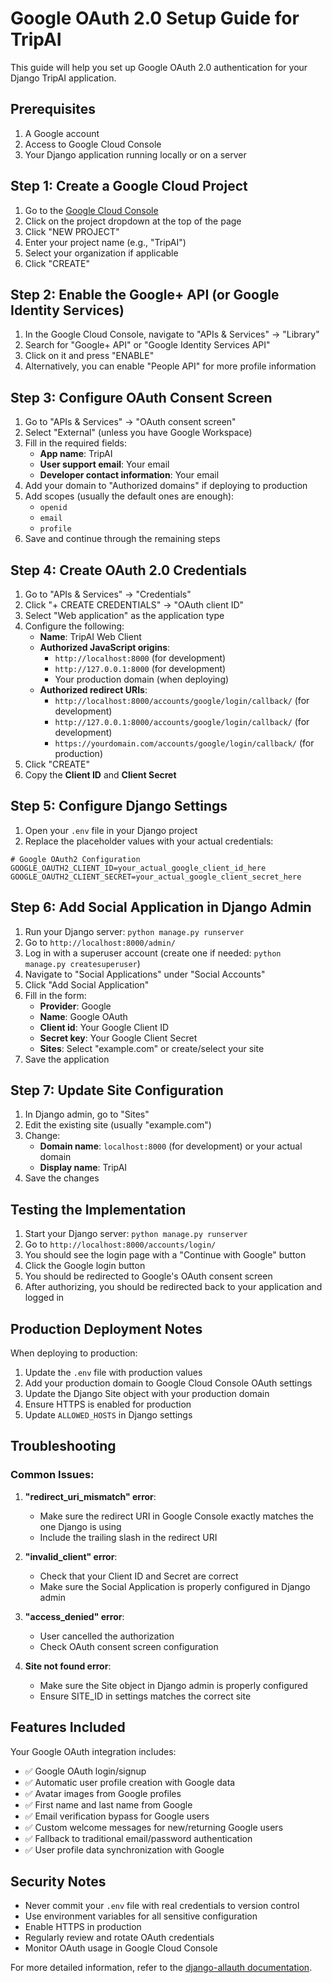 # Google OAuth 2.0 Setup Guide for TripAI

This guide will help you set up Google OAuth 2.0 authentication for your Django TripAI application.

## Prerequisites

1. A Google account
2. Access to Google Cloud Console
3. Your Django application running locally or on a server

## Step 1: Create a Google Cloud Project

1. Go to the [Google Cloud Console](https://console.cloud.google.com/)
2. Click on the project dropdown at the top of the page
3. Click "NEW PROJECT"
4. Enter your project name (e.g., "TripAI")
5. Select your organization if applicable
6. Click "CREATE"

## Step 2: Enable the Google+ API (or Google Identity Services)

1. In the Google Cloud Console, navigate to "APIs & Services" → "Library"
2. Search for "Google+ API" or "Google Identity Services API"
3. Click on it and press "ENABLE"
4. Alternatively, you can enable "People API" for more profile information

## Step 3: Configure OAuth Consent Screen

1. Go to "APIs & Services" → "OAuth consent screen"
2. Select "External" (unless you have Google Workspace)
3. Fill in the required fields:
   - **App name**: TripAI
   - **User support email**: Your email
   - **Developer contact information**: Your email
4. Add your domain to "Authorized domains" if deploying to production
5. Add scopes (usually the default ones are enough):
   - `openid`
   - `email` 
   - `profile`
6. Save and continue through the remaining steps

## Step 4: Create OAuth 2.0 Credentials

1. Go to "APIs & Services" → "Credentials"
2. Click "+ CREATE CREDENTIALS" → "OAuth client ID"
3. Select "Web application" as the application type
4. Configure the following:
   - **Name**: TripAI Web Client
   - **Authorized JavaScript origins**: 
     - `http://localhost:8000` (for development)
     - `http://127.0.0.1:8000` (for development)
     - Your production domain (when deploying)
   - **Authorized redirect URIs**:
     - `http://localhost:8000/accounts/google/login/callback/` (for development)
     - `http://127.0.0.1:8000/accounts/google/login/callback/` (for development)
     - `https://yourdomain.com/accounts/google/login/callback/` (for production)
5. Click "CREATE"
6. Copy the **Client ID** and **Client Secret**

## Step 5: Configure Django Settings

1. Open your `.env` file in your Django project
2. Replace the placeholder values with your actual credentials:

```env
# Google OAuth2 Configuration
GOOGLE_OAUTH2_CLIENT_ID=your_actual_google_client_id_here
GOOGLE_OAUTH2_CLIENT_SECRET=your_actual_google_client_secret_here
```

## Step 6: Add Social Application in Django Admin

1. Run your Django server: `python manage.py runserver`
2. Go to `http://localhost:8000/admin/`
3. Log in with a superuser account (create one if needed: `python manage.py createsuperuser`)
4. Navigate to "Social Applications" under "Social Accounts"
5. Click "Add Social Application"
6. Fill in the form:
   - **Provider**: Google
   - **Name**: Google OAuth
   - **Client id**: Your Google Client ID
   - **Secret key**: Your Google Client Secret
   - **Sites**: Select "example.com" or create/select your site
7. Save the application

## Step 7: Update Site Configuration

1. In Django admin, go to "Sites"
2. Edit the existing site (usually "example.com")
3. Change:
   - **Domain name**: `localhost:8000` (for development) or your actual domain
   - **Display name**: TripAI
4. Save the changes

## Testing the Implementation

1. Start your Django server: `python manage.py runserver`
2. Go to `http://localhost:8000/accounts/login/`
3. You should see the login page with a "Continue with Google" button
4. Click the Google login button
5. You should be redirected to Google's OAuth consent screen
6. After authorizing, you should be redirected back to your application and logged in

## Production Deployment Notes

When deploying to production:

1. Update the `.env` file with production values
2. Add your production domain to Google Cloud Console OAuth settings
3. Update the Django Site object with your production domain
4. Ensure HTTPS is enabled for production
5. Update `ALLOWED_HOSTS` in Django settings

## Troubleshooting

### Common Issues:

1. **"redirect_uri_mismatch" error**: 
   - Make sure the redirect URI in Google Console exactly matches the one Django is using
   - Include the trailing slash in the redirect URI

2. **"invalid_client" error**: 
   - Check that your Client ID and Secret are correct
   - Make sure the Social Application is properly configured in Django admin

3. **"access_denied" error**: 
   - User cancelled the authorization
   - Check OAuth consent screen configuration

4. **Site not found error**: 
   - Make sure the Site object in Django admin is properly configured
   - Ensure SITE_ID in settings matches the correct site

## Features Included

Your Google OAuth integration includes:

- ✅ Google OAuth login/signup
- ✅ Automatic user profile creation with Google data
- ✅ Avatar images from Google profiles
- ✅ First name and last name from Google
- ✅ Email verification bypass for Google users
- ✅ Custom welcome messages for new/returning Google users
- ✅ Fallback to traditional email/password authentication
- ✅ User profile data synchronization with Google

## Security Notes

- Never commit your `.env` file with real credentials to version control
- Use environment variables for all sensitive configuration
- Enable HTTPS in production
- Regularly review and rotate OAuth credentials
- Monitor OAuth usage in Google Cloud Console

For more detailed information, refer to the [django-allauth documentation](https://django-allauth.readthedocs.io/).
